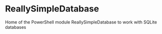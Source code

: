 # ReallySimpleDatabase
Home of the PowerShell module ReallySimpleDatabase to work with SQLite databases
